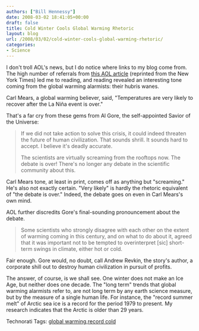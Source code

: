 ```yaml
---
authors: ["Bill Hennessy"]
date: 2008-03-02 18:41:05+00:00
draft: false
title: Cold Winter Cools Global Warming Rhetoric
layout: blog
url: /2008/03/02/cold-winter-cools-global-warming-rhetoric/
categories:
- Science
---
```


I don't troll AOL's news, but I do notice where links to my blog come from. The high number of referrals from [this AOL article](https://news.aol.com/story/_a/climate-skeptics-seize-on-cold-spell/20080301190709990001?ncid=NWS00010000000001) (reprinted from the New York Times) led me to reading, and reading revealed an interesting tone coming from the global warming alarmists: their hubris wanes.

 

Carl Mears, a global warming believer, said, "Temperatures are very likely to recover after the La Niña event is over."

 

That's a far cry from these gems from Al Gore, the self-appointed Savior of the Universe:

 

>   
> 
> If we did not take action to solve this crisis, it could indeed threaten the future of human civilization. That sounds shrill. It sounds hard to accept. I believe it's deadly accurate.
> 
>    
> 
> The scientists are virtually screaming from the rooftops now. The debate is over! There's no longer any debate in the scientific community about this.
> 
> 

 

Carl Mears tone, at least in print, comes off as anything but "screaming." He's also not exactly certain. "Very likely" is hardly the rhetoric equivalent of "the debate is over." Indeed, the debate goes on even in Carl Mears's own mind.

 

AOL further discredits Gore's final-sounding pronouncement about the debate.

 

>   
> 
> Some scientists who strongly disagree with each other on the extent of warming coming in this century, and on what to do about it, agreed that it was important not to be tempted to overinterpret [sic] short-term swings in climate, either hot or cold.
> 
> 

 

Fair enough. Gore would, no doubt, call Andrew Revkin, the story's author, a corporate shill out to destroy human civilization in pursuit of profits.

 

The answer, of course, is we shall see. One winter does not make an Ice Age, but neither does one decade. The "long term" trends that global warming alarmists refer to, are not long term by any earth science measure, but by the measure of a single human life. For instance, the "record summer melt" of Arctic sea ice is a record for the period 1979 to present. My research indicates that the Arctic is older than 29 years. 

 

Technorati Tags: [global warming](https://technorati.com/tags/global%20warming),[record cold](https://technorati.com/tags/record%20cold)
